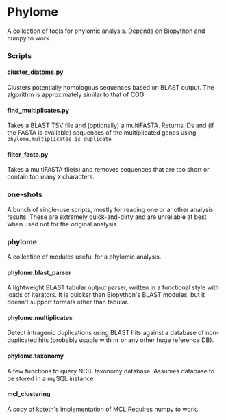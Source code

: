 # Phylome

A collection of tools for phylomic analysis. Depends on Biopython and
numpy to work.

### Scripts

#### cluster_diatoms.py
Clusters potentially homologous sequences based on BLAST output. The
algorithm is approximately similar to that of COG

#### find_multiplicates.py
Takes a BLAST TSV file and (optionally) a multiFASTA. Returns IDs and
(if the FASTA is available) sequences of the multiplicated genes using
`phylome.multiplicates.is_duplicate`

#### filter_fasta.py
Takes a multiFASTA file(s) and removes sequences that are too short or
contain too many `X` characters.

### one-shots
A bunch of single-use scripts, mostly for reading one or another analysis
results. These are extremely quick-and-dirty and are unreliable at best
when used not for the original analysis.
### phylome

A collection of modules useful for a phylomic analysis.

#### phylome.blast_parser
A lightweight BLAST tabular output parser, written in a functional style
with loads of iterators. It is quicker than Biopython's BLAST modules,
but it doesn't support formats other than tabular.

#### phylome.multiplicates
Detect intragenic duplications using BLAST hits against a database of
non-duplicated hits (probably usable with nr or any other huge reference
DB).

#### phylome.taxonomy
A few functions to query NCBI taxonomy database. Assumes database to be
stored in a mySQL instance

#### mcl_clustering
A copy of [koteth's implementation of MCL](https://github.com/koteth/python_mcl)
Requires numpy to work.
